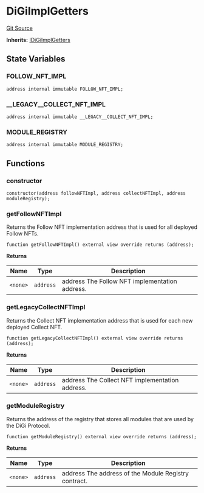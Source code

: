 # DiGiImplGetters
[Git Source](https://github.com/digiv3rse/protocol-contracts/blob/78826068117a4eb9f5d01837d2d88deb72b92ea0/contracts/base/DiGiImplGetters.sol)

**Inherits:**
[IDiGiImplGetters](/contracts/misc/PermissionlessCreator.sol/interface.IDiGiImplGetters.md)


## State Variables
### FOLLOW_NFT_IMPL

```solidity
address internal immutable FOLLOW_NFT_IMPL;
```


### __LEGACY__COLLECT_NFT_IMPL

```solidity
address internal immutable __LEGACY__COLLECT_NFT_IMPL;
```


### MODULE_REGISTRY

```solidity
address internal immutable MODULE_REGISTRY;
```


## Functions
### constructor


```solidity
constructor(address followNFTImpl, address collectNFTImpl, address moduleRegistry);
```

### getFollowNFTImpl

Returns the Follow NFT implementation address that is used for all deployed Follow NFTs.


```solidity
function getFollowNFTImpl() external view override returns (address);
```
**Returns**

|Name|Type|Description|
|----|----|-----------|
|`<none>`|`address`|address The Follow NFT implementation address.|


### getLegacyCollectNFTImpl

Returns the Collect NFT implementation address that is used for each new deployed Collect NFT.


```solidity
function getLegacyCollectNFTImpl() external view override returns (address);
```
**Returns**

|Name|Type|Description|
|----|----|-----------|
|`<none>`|`address`|address The Collect NFT implementation address.|


### getModuleRegistry

Returns the address of the registry that stores all modules that are used by the DiGi Protocol.


```solidity
function getModuleRegistry() external view override returns (address);
```
**Returns**

|Name|Type|Description|
|----|----|-----------|
|`<none>`|`address`|address The address of the Module Registry contract.|


